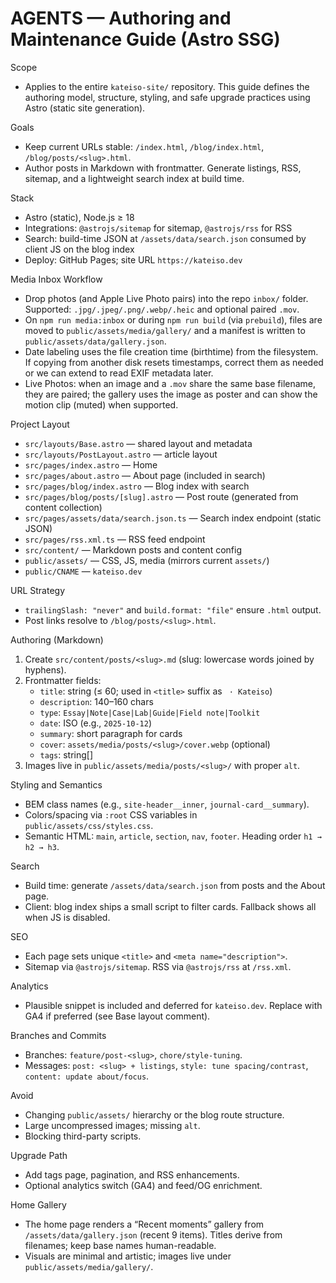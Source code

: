 # AGENTS — Authoring and Maintenance Guide (Astro SSG)

Scope
- Applies to the entire `kateiso-site/` repository. This guide defines the authoring model, structure, styling, and safe upgrade practices using Astro (static site generation).

Goals
- Keep current URLs stable: `/index.html`, `/blog/index.html`, `/blog/posts/<slug>.html`.
- Author posts in Markdown with frontmatter. Generate listings, RSS, sitemap, and a lightweight search index at build time.

Stack
- Astro (static), Node.js ≥ 18
- Integrations: `@astrojs/sitemap` for sitemap, `@astrojs/rss` for RSS
- Search: build-time JSON at `/assets/data/search.json` consumed by client JS on the blog index
- Deploy: GitHub Pages; site URL `https://kateiso.dev`

Media Inbox Workflow
- Drop photos (and Apple Live Photo pairs) into the repo `inbox/` folder. Supported: `.jpg/.jpeg/.png/.webp/.heic` and optional paired `.mov`.
- On `npm run media:inbox` or during `npm run build` (via `prebuild`), files are moved to `public/assets/media/gallery/` and a manifest is written to `public/assets/data/gallery.json`.
- Date labeling uses the file creation time (birthtime) from the filesystem. If copying from another disk resets timestamps, correct them as needed or we can extend to read EXIF metadata later.
- Live Photos: when an image and a `.mov` share the same base filename, they are paired; the gallery uses the image as poster and can show the motion clip (muted) when supported.

Project Layout
- `src/layouts/Base.astro` — shared layout and metadata
- `src/layouts/PostLayout.astro` — article layout
- `src/pages/index.astro` — Home
- `src/pages/about.astro` — About page (included in search)
- `src/pages/blog/index.astro` — Blog index with search
- `src/pages/blog/posts/[slug].astro` — Post route (generated from content collection)
- `src/pages/assets/data/search.json.ts` — Search index endpoint (static JSON)
- `src/pages/rss.xml.ts` — RSS feed endpoint
- `src/content/` — Markdown posts and content config
- `public/assets/` — CSS, JS, media (mirrors current `assets/`)
- `public/CNAME` — `kateiso.dev`

URL Strategy
- `trailingSlash: "never"` and `build.format: "file"` ensure `.html` output.
- Post links resolve to `/blog/posts/<slug>.html`.

Authoring (Markdown)
1) Create `src/content/posts/<slug>.md` (slug: lowercase words joined by hyphens).
2) Frontmatter fields:
   - `title`: string (≤ 60; used in `<title>` suffix as ` · Kateiso`)
   - `description`: 140–160 chars
   - `type`: `Essay|Note|Case|Lab|Guide|Field note|Toolkit`
   - `date`: ISO (e.g., `2025-10-12`)
   - `summary`: short paragraph for cards
   - `cover`: `assets/media/posts/<slug>/cover.webp` (optional)
   - `tags`: string[]
3) Images live in `public/assets/media/posts/<slug>/` with proper `alt`.

Styling and Semantics
- BEM class names (e.g., `site-header__inner`, `journal-card__summary`).
- Colors/spacing via `:root` CSS variables in `public/assets/css/styles.css`.
- Semantic HTML: `main`, `article`, `section`, `nav`, `footer`. Heading order `h1 → h2 → h3`.

Search
- Build time: generate `/assets/data/search.json` from posts and the About page.
- Client: blog index ships a small script to filter cards. Fallback shows all when JS is disabled.

SEO
- Each page sets unique `<title>` and `<meta name="description">`.
- Sitemap via `@astrojs/sitemap`. RSS via `@astrojs/rss` at `/rss.xml`.

Analytics
- Plausible snippet is included and deferred for `kateiso.dev`. Replace with GA4 if preferred (see Base layout comment).

Branches and Commits
- Branches: `feature/post-<slug>`, `chore/style-tuning`.
- Messages: `post: <slug> + listings`, `style: tune spacing/contrast`, `content: update about/focus`.

Avoid
- Changing `public/assets/` hierarchy or the blog route structure.
- Large uncompressed images; missing `alt`.
- Blocking third-party scripts.

Upgrade Path
- Add tags page, pagination, and RSS enhancements.
- Optional analytics switch (GA4) and feed/OG enrichment.

Home Gallery
- The home page renders a “Recent moments” gallery from `/assets/data/gallery.json` (recent 9 items). Titles derive from filenames; keep base names human-readable.
- Visuals are minimal and artistic; images live under `public/assets/media/gallery/`.

